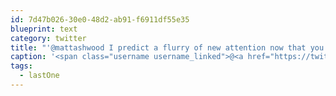 ```yaml
---
id: 7d47b026-30e0-48d2-ab91-f6911df55e35
blueprint: text
category: twitter
title: "'@mattashwood I predict a flurry of new attention now that you have a big rack #lastOne"
caption: '<span class="username username_linked">@<a href="https://twitter.com/mattashwood" title="Matt Ashwood">mattashwood</a></span> I predict a flurry of new attention now that you have a big rack <span class="hashtag hashtag_local">#<a href="http://tweettemp.darylchymko.ca/?tag=lastone">lastOne</a>'
tags:
  - lastOne
---
```

